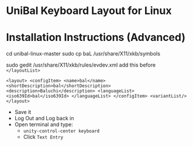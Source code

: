 # UniBal Keyboard Layout for Linux

Installation Instructions (Advanced)
===
cd unibal-linux-master
sudo cp baL /usr/share/X11/xkb/symbols

sudo gedit /usr/share/X11/xkb/rules/evdev.xml
add this before `</layoutList>`

`
<layout>
	<configItem>
		<name>bal</name>
		<shortDescription>bal</shortDescription>
		<description>Baluchi</description>
		<languageList>
			<iso639Id>bal</iso639Id>
		</languageList>
	</configItem>
	<variantList/>
</layout>
`
- Save it
- Log Out and Log back in
- Open terminal and type:
    - `unity-control-center keyboard`
    -  Click `Text Entry`


